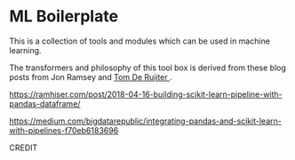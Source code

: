 # ML Boilerplate

This is a collection of tools and modules which can be used in machine learning.

The transformers and philosophy of this tool box is derived from these blog posts from Jon Ramsey and <a href='https://github.com/tomderuijter'>Tom De Ruijter </a>.

https://ramhiser.com/post/2018-04-16-building-scikit-learn-pipeline-with-pandas-dataframe/

https://medium.com/bigdatarepublic/integrating-pandas-and-scikit-learn-with-pipelines-f70eb6183696


CREDIT
